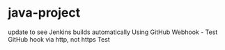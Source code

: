# java-project
update to see Jenkins builds automatically
Using GitHub Webhook - Test GitHub hook via http, not https
Test
